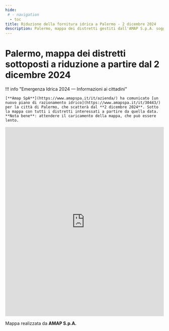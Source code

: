 ```yaml
---
hide:
 # - navigation
  - toc
title: Riduzione della fornitura idrica a Palermo - 2 dicembre 2024
description: Palermo, mappa dei distretti gestiti dall'AMAP S.p.A. soggetti a riduzione della pressione idrica
---
```


# Palermo, mappa dei distretti sottoposti a riduzione a partire dal 2 dicembre 2024

!!! info "Emergenza Idrica 2024 — Informazioni ai cittadini"

    [**Amap SpA**](https://www.amapspa.it/it/azienda/) ha comunicato [un nuovo piano di razionamento idrico](https://www.amapspa.it/it/30443/) per la città di Palermo, che scatterà dal **2 dicembre 2024**. Sotto la mappa con tutti i distretti interessati a partire da quella data. **Nota bene**: attendere il caricamento della mappa, che può essere lento.

<iframe style="border: 0;" src="https://amapgeo.maps.arcgis.com/apps/instant/basic/index.html?appid=a3628eea42184494986221c1820a5b28" width="100%" height="600" frameborder="0" allowfullscreen="allowfullscreen">iFrames non supportati in questa pagina.</iframe>

Mappa realizzata da **AMAP S.p.A.**
